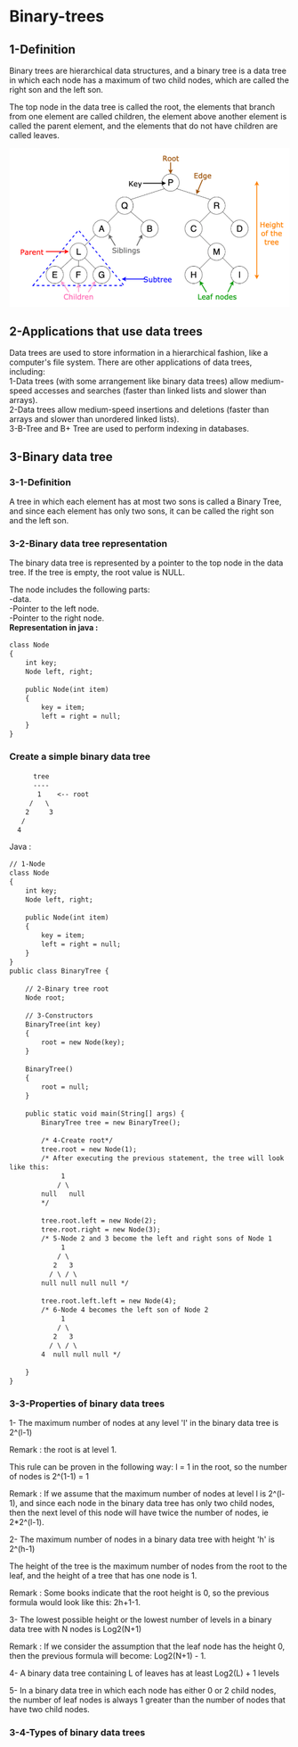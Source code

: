 # Binary-trees

## 1-Definition

Binary trees are hierarchical data structures, and a binary tree is a data tree in which each node has a maximum of two child nodes, which are called the right son and the left son.

The top node in the data tree is called the root, the elements that branch from one element are called children, the element above another element is called the parent element, and the elements that do not have children are called leaves.

<img src="./Images/img1.png"/>

## 2-Applications that use data trees

Data trees are used to store information in a hierarchical fashion, like a computer's file system.
There are other applications of data trees, including:<br>
1-Data trees (with some arrangement like binary data trees) allow medium-speed accesses and searches (faster than linked lists and slower than arrays).<br>
2-Data trees allow medium-speed insertions and deletions (faster than arrays and slower than unordered linked lists).<br>
3-B-Tree and B+ Tree are used to perform indexing in databases.<br>

## 3-Binary data tree

### 3-1-Definition

A tree in which each element has at most two sons is called a Binary Tree, and since each element has only two sons, it can be called the right son and the left son.

### 3-2-Binary data tree representation

The binary data tree is represented by a pointer to the top node in the data tree. If the tree is empty, the root value is NULL.

The node includes the following parts:<br>
-data.<br>
-Pointer to the left node.<br>
-Pointer to the right node.<br>
<strong>Representation in java :</strong>

```
class Node
{
    int key;
    Node left, right;

    public Node(int item)
    {
        key = item;
        left = right = null;
    }
}
```

### Create a simple binary data tree

```
      tree
      ----
       1    <-- root
     /   \
    2     3
   /
  4
```

Java :

```
// 1-Node
class Node
{
    int key;
    Node left, right;

    public Node(int item)
    {
        key = item;
        left = right = null;
    }
}
public class BinaryTree {

    // 2-Binary tree root
    Node root;

    // 3-Constructors
    BinaryTree(int key)
    {
        root = new Node(key);
    }

    BinaryTree()
    {
        root = null;
    }

    public static void main(String[] args) {
        BinaryTree tree = new BinaryTree();

        /* 4-Create root*/
        tree.root = new Node(1);
        /* After executing the previous statement, the tree will look like this:
			 1
			/ \
		null   null
		*/

        tree.root.left = new Node(2);
        tree.root.right = new Node(3);
		/* 5-Node 2 and 3 become the left and right sons of Node 1
			 1
			/ \
		   2   3
		  / \ / \
		null null null null */

        tree.root.left.left = new Node(4);
        /* 6-Node 4 becomes the left son of Node 2
			 1
			/ \
		   2   3
		  / \ / \
		4  null null null */

    }
}

```

### 3-3-Properties of binary data trees

1- The maximum number of nodes at any level 'l' in the binary data tree is 2^(l-1)

Remark : the root is at level 1.

This rule can be proven in the following way:
l = 1 in the root, so the number of nodes is 2^(1-1) = 1

Remark : If we assume that the maximum number of nodes at level l is
2^(l-1), and since each node in the binary data tree has only two child nodes, then the next level of this node will have twice the number of nodes, ie 2\*2^(l-1).

2- The maximum number of nodes in a binary data tree with height 'h' is
2^(h-1)

The height of the tree is the maximum number of nodes from the root to the leaf, and the height of a tree that has one node is 1.

Remark : Some books indicate that the root height is 0, so the previous formula would look like this: 2h+1-1.

3- The lowest possible height or the lowest number of levels in a binary data tree with N nodes is Log2(N+1)

Remark : If we consider the assumption that the leaf node has the height 0, then the previous formula will become: Log2(N+1) - 1.

4- A binary data tree containing L of leaves has at least Log2(L) + 1 levels

5- In a binary data tree in which each node has either 0 or 2 child nodes, the number of leaf nodes is always 1 greater than the number of nodes that have two child nodes.

### 3-4-Types of binary data trees
